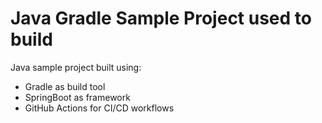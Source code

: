 # Java Gradle Sample Project used to build

Java sample project built using:
* Gradle as build tool
* SpringBoot as framework
* GitHub Actions for CI/CD workflows 
